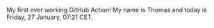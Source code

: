 My first ever working GitHub Action!
My name is Thomas and today is Friday, 27 January, 07:21 CET. 
